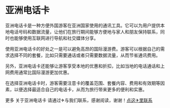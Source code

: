 # 亚洲电话卡

亚洲电话卡是一种方便外国游客在亚洲国家使用的通讯工具。它可以为用户提供本地电话号码和数据流量，让他们在旅行期间能够方便地与家人和朋友保持联系，同时也能够使用互联网进行导航和社交媒体分享。

使用亚洲电话卡的好处之一是可以避免高昂的国际漫游费。游客可以根据自己的需求选择不同的套餐，比如只需要通话或者只需要数据流量，从而节省通讯费用。

另外，亚洲电话卡还能够让游客享受本地的优惠和折扣，比如当地的电话通话和上网费用通常比国际漫游更加优惠。

在选择亚洲电话卡时，游客需要注意卡的覆盖范围、套餐内容、费用和有效期等因素，以便选择最适合自己的电话卡，从而为旅行带来更多的便利和实惠。

更多 关于亚洲电话卡 请通过✈与我们联系，感谢阅读，谢谢！[点这✈里联系](https://gg.k02.cc)